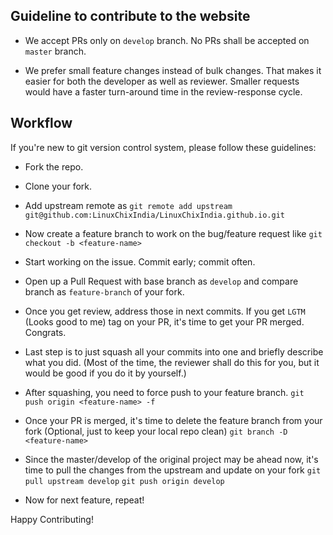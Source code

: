 Guideline to contribute to the website
--------------------------------------

- We accept PRs only on `develop` branch. No PRs shall be accepted on `master` branch.

- We prefer small feature changes instead of bulk changes. That makes it easier for both the developer as well as reviewer. Smaller requests would have a faster turn-around time in the review-response cycle.

Workflow
--------

If you're new to git version control system, please follow these guidelines:

- Fork the repo.
- Clone your fork.
- Add upstream remote as
    ```git remote add upstream git@github.com:LinuxChixIndia/LinuxChixIndia.github.io.git```

- Now create a feature branch to work on the bug/feature request like
    ```git checkout -b <feature-name>```

- Start working on the issue. Commit early; commit often.

- Open up a Pull Request with base branch as `develop` and compare branch as `feature-branch` of your fork.

- Once you get review, address those in next commits. If you get `LGTM` (Looks good to me) tag on your PR, it's time to get your PR merged. Congrats. 

- Last step is to just squash all your commits into one and briefly describe what you did. (Most of the time, the reviewer shall do this for you, but it would be good if you do it by yourself.)

- After squashing, you need to force push to your feature branch.
    ```git push origin <feature-name> -f```

- Once your PR is merged, it's time to delete the feature branch from your fork (Optional, just to keep your local repo clean)
    ```git branch -D <feature-name>```

- Since the master/develop of the original project may be ahead now, it's time to pull the changes from the upstream and update on your fork
    ```git pull upstream develop```
    ```git push origin develop```

- Now for next feature, repeat!

Happy Contributing!
